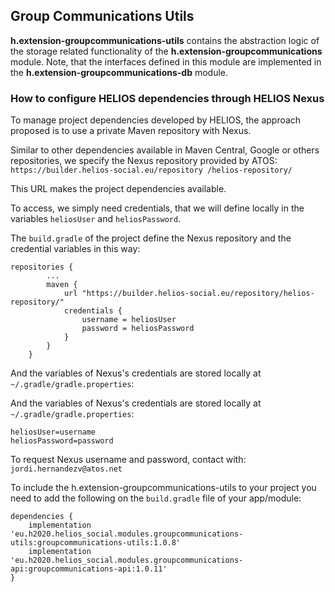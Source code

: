 ## Group Communications Utils

**h.extension-groupcommunications-utils** contains the abstraction logic of the storage
related functionality of the **h.extension-groupcommunications** module. Note, that the
interfaces defined in this module are implemented in the **h.extension-groupcommunications-db**
module.

### How to configure HELIOS dependencies through HELIOS Nexus

To manage project dependencies developed by HELIOS, the approach proposed is to use a private Maven
repository with Nexus.

Similar to other dependencies available in Maven Central, Google or others repositories, we
specify the Nexus repository provided by ATOS: `https://builder.helios-social.eu/repository
/helios-repository/`

This URL makes the project dependencies available.

To access, we simply need credentials, that we will define locally in the variables `heliosUser` and `heliosPassword`.

The `build.gradle` of the project define the Nexus repository and the credential variables in this way:

```
repositories {
        ...
        maven {
            url "https://builder.helios-social.eu/repository/helios-repository/"
            credentials {
                username = heliosUser
                password = heliosPassword
            }
        }
    }
```

And the variables of Nexus's credentials are stored locally at `~/.gradle/gradle.properties`:

And the variables of Nexus's credentials are stored locally at `~/.gradle/gradle.properties`:

```
heliosUser=username
heliosPassword=password
```

To request Nexus username and password, contact with: `jordi.hernandezv@atos.net`

To include the h.extension-groupcommunications-utils to your project you need to add the
following on the `build.gradle` file of your app/module:

```
dependencies {
    implementation 'eu.h2020.helios_social.modules.groupcommunications-utils:groupcommunications-utils:1.0.8'
    implementation 'eu.h2020.helios_social.modules.groupcommunications-api:groupcommunications-api:1.0.11'	
}
```